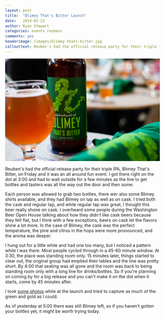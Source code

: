 ```yaml
---
layout: post
title:  "Blimey That's Bitter Launch"
date:   2014-02-23
author: Ryan Stewart
categories: events reubens
comments: yes
headerimage: /images/blimey-thats-bitter.jpg
callouttext: Reuben's had the official release party for their triple IPA, Blimey That's Bitter, on Friday and it was an all around fun event. Check out all the details and some photos from the event.
---
```


[![Blimey That's Bitter Launch](/images/blimey-thats-bitter.jpg "Blimey That's Bitter Launch")](https://www.behance.net/gallery/Reubens-Brews-Blimey-Thats-Bitter-Launch/14781511)

Reuben's had the official release party for their triple IPA, Blimey That's Bitter, on Friday and it was an all around fun event. I got there right on the dot at 3:00 and had to wait outside for a few minutes as the line to get bottles and tasters was all the way out the door and then some. 

Each person was allowed to grab two bottles, there wer also some Blimey shirts available, and they had Blimey on tap as well as on cask. I tried both the cask and regular tap, and while regular tap was great, I thought this beer really shone on cask. I overheard some people during the Washington Beer Open House talking about how they didn't like cask beers because they felt flat, but I think with a few exceptions, beers on cask let the flavors shine a lot more. In the case of Blimey, the cask was the perfect temperature, the pine and citrus in the hops were more pronounced, and the aroma was deeper. 

I hung out for a little while and had one too many, but I noticed a pattern while I was there. Most people cycled through in a 45-60 minute window. At 3:30, the place was standing room only. 15 minutes later, things started to clear out, the original group had emptied their tables and the line was pretty short. By 4:00 that seating was all gone and the room was back to being standing room only with a long line for drinks/bottles. So if you're planning on coming by for a big release and you can't make it on the dot when it starts, come by 45 minutes after.

I took [some photos](https://www.behance.net/gallery/Reubens-Brews-Blimey-Thats-Bitter-Launch/14781511) while at the launch and tried to capture as much of the green and gold as I could.

As of yesterday at 5:00 there was still Blimey left, so if you haven't gotten your bottles yet, it might be worth trying today.